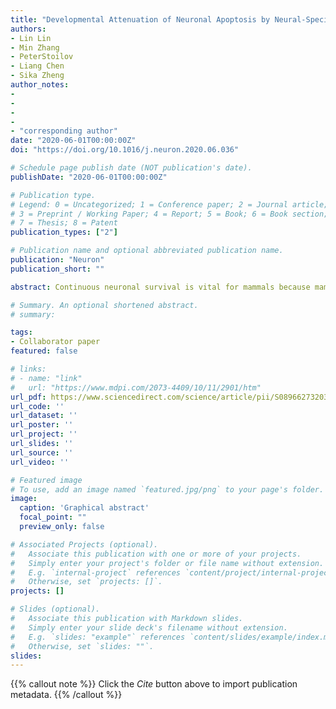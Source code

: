 ```yaml
---
title: "Developmental Attenuation of Neuronal Apoptosis by Neural-Specific Splicing of Bak1 Microexon"
authors:
- Lin Lin
- Min Zhang
- PeterStoilov
- Liang Chen
- Sika Zheng
author_notes:
- 
- 
- 
- 
- "corresponding author"
date: "2020-06-01T00:00:00Z"
doi: "https://doi.org/10.1016/j.neuron.2020.06.036"

# Schedule page publish date (NOT publication's date).
publishDate: "2020-06-01T00:00:00Z"

# Publication type.
# Legend: 0 = Uncategorized; 1 = Conference paper; 2 = Journal article;
# 3 = Preprint / Working Paper; 4 = Report; 5 = Book; 6 = Book section;
# 7 = Thesis; 8 = Patent
publication_types: ["2"]

# Publication name and optional abbreviated publication name.
publication: "Neuron"
publication_short: ""

abstract: Continuous neuronal survival is vital for mammals because mammalian brains have limited regeneration capability. After neurogenesis, suppression of apoptosis is needed to ensure a neuron’s long-term survival. Here we describe a robust genetic program that intrinsically attenuates apoptosis competence in neurons. Developmental downregulation of the splicing regulator PTBP1 in immature neurons allows neural-specific splicing of the evolutionarily conserved Bak1 microexon 5. Exon 5 inclusion triggers nonsense-mediated mRNA decay (NMD) and unproductive translation of Bak1 transcripts (N-Bak mRNA), leading to suppression of pro-apoptotic BAK1 proteins and allowing neurons to reduce apoptosis. Germline heterozygous ablation of exon 5 increases BAK1 proteins exclusively in the brain, inflates neuronal apoptosis, and leads to early postnatal mortality. Therefore, neural-specific exon 5 splicing and depletion of BAK1 proteins uniquely repress neuronal apoptosis. Although apoptosis is important for development, attenuation of apoptosis competence through neural-specific splicing of the Bak1 microexon is essential for neuronal and animal survival.

# Summary. An optional shortened abstract.
# summary: 

tags:
- Collaborator paper
featured: false

# links:
# - name: "link"
#   url: "https://www.mdpi.com/2073-4409/10/11/2901/htm"
url_pdf: https://www.sciencedirect.com/science/article/pii/S0896627320304906
url_code: ''
url_dataset: ''
url_poster: ''
url_project: ''
url_slides: ''
url_source: ''
url_video: ''

# Featured image
# To use, add an image named `featured.jpg/png` to your page's folder. 
image:
  caption: 'Graphical abstract'
  focal_point: ""
  preview_only: false

# Associated Projects (optional).
#   Associate this publication with one or more of your projects.
#   Simply enter your project's folder or file name without extension.
#   E.g. `internal-project` references `content/project/internal-project/index.md`.
#   Otherwise, set `projects: []`.
projects: []

# Slides (optional).
#   Associate this publication with Markdown slides.
#   Simply enter your slide deck's filename without extension.
#   E.g. `slides: "example"` references `content/slides/example/index.md`.
#   Otherwise, set `slides: ""`.
slides:
---
```


{{% callout note %}}
Click the *Cite* button above to import publication metadata.
{{% /callout %}}
